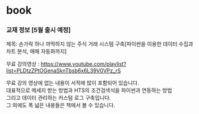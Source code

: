 # book
### 교재 정보 [5월 출시 예정]
제목: 손가락 하나 까딱하지 않는 주식 거래 시스템 구축[파이썬을 이용한 데이터 수집과 차트 분석, 매매 자동화까지]

무료 강의영상 : https://www.youtube.com/playlist?list=PLDtzZPtOGenaSknTbsb6x6L39V0VPz_rS

무료 강의 영상에 없는 내용이 서적에 많이 포함되어 있습니다.  
대표적으로 메세지 받는 방법과 HTS의 조건검색식을 파이썬과 연동하는 방법  
그리고 데이터 관리하는 커스텀 로그 구축입니다.  
그 외에도 폭 넓은 내용들은 책에서 볼 수 있습니다.  
